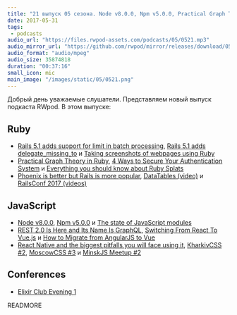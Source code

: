 ```yaml
---
title: "21 выпуск 05 сезона. Node v8.0.0, Npm v5.0.0, Practical Graph Theory in Ruby, DataTables, KharkivCSS #2, MoscowCSS #3 и прочее"
date: 2017-05-31
tags:
 - podcasts
audio_url: "https://files.rwpod-assets.com/podcasts/05/0521.mp3"
audio_mirror_url: "https://github.com/rwpod/mirror/releases/download/05.21/0521.mp3"
audio_format: "audio/mpeg"
audio_size: 35874818
duration: "00:37:16"
small_icon: mic
main_image: "/images/static/05/0521.png"
---
```


Добрый день уважаемые слушатели. Представляем новый выпуск подкаста RWpod. В этом выпуске:

## Ruby

 - [Rails 5.1 adds support for limit in batch processing](https://blog.bigbinary.com/2017/05/23/rails-5-1-adds-support-for-limit-in-batch-processing.html), [Rails 5.1 adds delegate_missing_to](http://blog.bigbinary.com/2017/05/30/rails-5-1-adds-delegate-missing-to.html) и [Taking screenshots of webpages using Ruby](http://blog.redpanthers.co/screenshots-using-ruby/)
 - [Practical Graph Theory in Ruby](http://www.blackbytes.info/2017/05/graph-theory-in-ruby/), [4 Ways to Secure Your Authentication System](https://ducktypelabs.com/4-ways-to-secure-authentication/) и [Everything you should know about Ruby Splats](https://alexcastano.com/everything-about-ruby-splats/)
 - [Phoenix is better but Rails is more popular](https://hackernoon.com/phoenix-is-better-but-rails-is-more-popular-8975d5e68879), [DataTables (video)](https://www.driftingruby.com/episodes/datatables) и [RailsConf 2017 (videos)](http://confreaks.tv/events/railsconf2017)

## JavaScript

 - [Node v8.0.0](https://nodejs.org/en/blog/release/v8.0.0/), [Npm v5.0.0](http://blog.npmjs.org/post/161081169345/v500) и [The state of JavaScript modules](https://medium.com/webpack/the-state-of-javascript-modules-4636d1774358)
 - [REST 2.0 Is Here and Its Name Is GraphQL](https://www.sitepoint.com/rest-2-0-graphql/), [Switching From React To Vue.js](http://vuejsdevelopers.com/2017/05/28/switch-from-react-to-vue-js/) и [How to Migrate from AngularJS to Vue](https://medium.com/@npayot/how-to-migrate-from-angularjs-to-vue-4a1e9721bea8)
 - [React Native and the biggest pitfalls you will face using it](https://www.youtube.com/watch?v=9UahaciXAbU), [KharkivCSS #2](https://dou.ua/forums/topic/20631/), [MoscowCSS #3](https://www.youtube.com/playlist?list=PLAf_MJ7SOshF2_9ApXmZ-iGmfgfKQm7Vu) и [MinskJS Meetup #2](https://www.youtube.com/playlist?list=PL-whh3wS8xsKLNp3J7Jg9LkWBbbx5T1Q6)

## Conferences

 - [Elixir Club Evening 1](https://www.facebook.com/events/158544027995561)

READMORE
